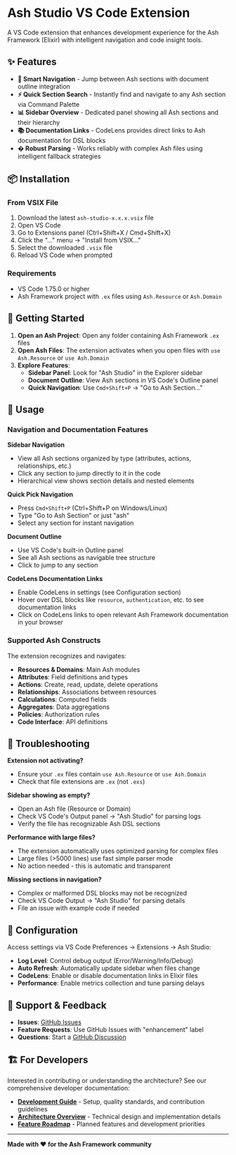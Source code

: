 # Ash Studio VS Code Extension

A VS Code extension that enhances development experience for the Ash Framework (Elixir) with
intelligent navigation and code insight tools.

## ✨ Features

- **🧭 Smart Navigation** - Jump between Ash sections with document outline integration
- **⚡ Quick Section Search** - Instantly find and navigate to any Ash section via Command Palette
- **📊 Sidebar Overview** - Dedicated panel showing all Ash sections and their hierarchy
- **📚 Documentation Links** - CodeLens provides direct links to Ash documentation for DSL blocks
- **�️ Robust Parsing** - Works reliably with complex Ash files using intelligent fallback
  strategies

## 📦 Installation

### From VSIX File

1. Download the latest `ash-studio-x.x.x.vsix` file
2. Open VS Code
3. Go to Extensions panel (Ctrl+Shift+X / Cmd+Shift+X)
4. Click the "..." menu → "Install from VSIX..."
5. Select the downloaded `.vsix` file
6. Reload VS Code when prompted

### Requirements

- VS Code 1.75.0 or higher
- Ash Framework project with `.ex` files using `Ash.Resource` or `Ash.Domain`

## 🚀 Getting Started

1. **Open an Ash Project**: Open any folder containing Ash Framework `.ex` files
2. **Open Ash Files**: The extension activates when you open files with `use Ash.Resource` or
   `use Ash.Domain`
3. **Explore Features**:
   - **Sidebar Panel**: Look for "Ash Studio" in the Explorer sidebar
   - **Document Outline**: View Ash sections in VS Code's Outline panel
   - **Quick Navigation**: Use `Cmd+Shift+P` → "Go to Ash Section..."

## 🎯 Usage

### Navigation and Documentation Features

**Sidebar Navigation**

- View all Ash sections organized by type (attributes, actions, relationships, etc.)
- Click any section to jump directly to it in the code
- Hierarchical view shows section details and nested elements

**Quick Pick Navigation**

- Press `Cmd+Shift+P` (Ctrl+Shift+P on Windows/Linux)
- Type "Go to Ash Section" or just "ash"
- Select any section for instant navigation

**Document Outline**

- Use VS Code's built-in Outline panel
- See all Ash sections as navigable tree structure
- Click to jump to any section

**CodeLens Documentation Links**

- Enable CodeLens in settings (see Configuration section)
- Hover over DSL blocks like `resource`, `authentication`, etc. to see documentation links
- Click on CodeLens links to open relevant Ash Framework documentation in your browser

### Supported Ash Constructs

The extension recognizes and navigates:

- **Resources & Domains**: Main Ash modules
- **Attributes**: Field definitions and types
- **Actions**: Create, read, update, delete operations
- **Relationships**: Associations between resources
- **Calculations**: Computed fields
- **Aggregates**: Data aggregations
- **Policies**: Authorization rules
- **Code Interface**: API definitions

## 🐛 Troubleshooting

**Extension not activating?**

- Ensure your `.ex` files contain `use Ash.Resource` or `use Ash.Domain`
- Check that file extensions are `.ex` (not `.exs`)

**Sidebar showing as empty?**

- Open an Ash file (Resource or Domain)
- Check VS Code's Output panel → "Ash Studio" for parsing logs
- Verify the file has recognizable Ash DSL sections

**Performance with large files?**

- The extension automatically uses optimized parsing for complex files
- Large files (>5000 lines) use fast simple parser mode
- No action needed - this is automatic and transparent

**Missing sections in navigation?**

- Complex or malformed DSL blocks may not be recognized
- Check VS Code Output → "Ash Studio" for parsing details
- File an issue with example code if needed

## 🔧 Configuration

Access settings via VS Code Preferences → Extensions → Ash Studio:

- **Log Level**: Control debug output (Error/Warning/Info/Debug)
- **Auto Refresh**: Automatically update sidebar when files change
- **CodeLens**: Enable or disable documentation links in Elixir files
- **Performance**: Enable metrics collection and tune parsing delays

## 💬 Support & Feedback

- **Issues**: [GitHub Issues](https://github.com/ketupia/ash-studio-vscode-extension/issues)
- **Feature Requests**: Use GitHub Issues with "enhancement" label
- **Questions**: Start a
  [GitHub Discussion](https://github.com/ketupia/ash-studio-vscode-extension/discussions)

## 🏗️ For Developers

Interested in contributing or understanding the architecture? See our comprehensive developer
documentation:

- **[Development Guide](docs/DEVELOPMENT_GUIDE.md)** - Setup, quality standards, and contribution
  guidelines
- **[Architecture Overview](docs/ARCHITECTURE.md)** - Technical design and implementation details
- **[Feature Roadmap](docs/feature-plan.md)** - Planned features and development priorities

---

**Made with ❤️ for the Ash Framework community**
